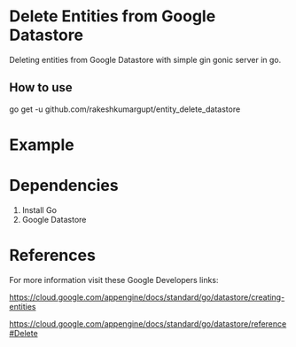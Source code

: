 # Delete Entities from Google Datastore
Deleting entities from Google Datastore with simple gin gonic server in go.
## How to use
go get -u github.com/rakeshkumargupt/entity_delete_datastore

# Example

# Dependencies
1. Install Go
2. Google Datastore

# References
For more information visit these Google Developers links:

https://cloud.google.com/appengine/docs/standard/go/datastore/creating-entities

https://cloud.google.com/appengine/docs/standard/go/datastore/reference#Delete
 




